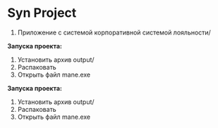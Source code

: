 # Syn Project
<ol>
 <li>Приложение с системой корпоративной системой лояльности/</li>
</ol>
<a><strong>Запуска проекта:</strong></p>
<ol>
 <li>Установить архив output/</li>
 <li>Распаковать</li>
 <li>Открыть файл mane.exe</li>
</ol>

<a><strong>Запуска проекта:</strong></p>
<ol>
 <li>Установить архив output/</li>
 <li>Распаковать</li>
 <li>Открыть файл mane.exe</li>
</ol>
